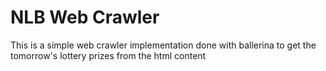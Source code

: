 # NLB Web Crawler

This is a simple web crawler implementation done with ballerina to get the tomorrow's lottery prizes from the html content

